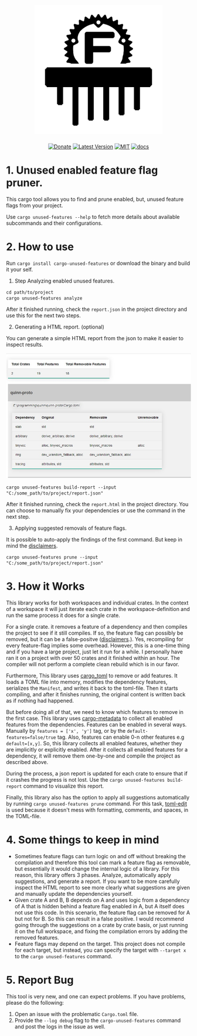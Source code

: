 <h1 align="center"><img width="350" src="docs/logo.png" /></h1>

<div align="center">

[![Donate](https://img.shields.io/badge/Donate-PayPal-green.svg)](https://www.paypal.com/cgi-bin/webscr?cmd=_s-xclick&hosted_button_id=Z8QK6XU749JB2) [![Latest Version][1a]][1b] [![MIT][2a]][2b] [![docs][3a]][3b]

</div>

# 1. Unused enabled feature flag pruner.

This cargo tool allows you to find and prune enabled, but, unused feature flags from your project.

Use `cargo unused-features --help` to fetch more details about available subcommands and their configurations.

# 2. How to use

Run `cargo install cargo-unused-features` or download the binary and build it your self.

1. Step Analyzing enabled unused features.


```
cd path/to/project
cargo unused-features analyze
```

After it finished running, check the `report.json` in the project directory and use this for the next two steps.

2. Generating a HTML report. (optional)

You can generate a simple HTML report from the json to make it easier to inspect results. 

<img src="docs/readme-1.jpg" />

```
cargo unused-features build-report --input "C:/some_path/to/project/report.json"
```

After it finished running, check the `report.html` in the project directory. You can choose to manually fix your dependencies or use the command in the next step.

3. Applying suggested removals of feature flags.

It is possible to auto-apply the findings of the first command. But keep in mind the [disclaimers](#4-some-things-to-keep-in-mind).

```
cargo unused-features prune --input "C:/some_path/to/project/report.json"
```

# 3. How it Works

This library works for both workspaces and individual crates. In the context of a workspace it will just iterate each crate in the workspace-definition and run the same process it does for a single crate. 

For a single crate. it removes a feature of a dependency and then compiles the project to see if it still compiles. If so, the feature flag can possibly be removed, but it can be a false-positve ([disclaimers](#4-some-things-to-keep-in-mind).). Yes, recompiling for every feature-flag implies some overhead. However, this is a one-time thing and if you have a large project, just let it run for a while. I personally have ran it on a project with over 50 crates and it finished within an hour. The compiler will not perform a complete clean rebuild which is in our favor.

Furthermore, This library uses [cargo_toml][6] to remove or add features. It loads a TOML file into memory, modifies the dependency features, serializes the `Manifest`, and writes it back to the toml-file. Then it starts compiling, and after it finishes running, the original content is written back as if nothing had happened.

But before doing all of that, we need to know which features to remove in the first case. This library uses [cargo-metadata][7] to collect all enabled features from the dependencies. Features can be enabled in several ways. Manually by `features = ['x', 'y']` tag, or by the `default-features=false/true` tag. Also, features can enable 0-n other features e.g `default=[x,y]`. So, this library collects all enabled features, whether they are implicitly or explicitly enabled. After it collects all enabled features for a dependency, it will remove them one-by-one and compile the project as described above.

During the process, a json report is updated for each crate to ensure that if it crashes the progress is not lost. Use the `cargo unused-features build-report` command to visualize this report.

Finally, this library also has the option to apply all suggestions automatically by running `cargo unused-features prune` command. For this task, [toml-edit][8] is used because it doesn't mess with formatting, comments, and spaces, in the TOML-file.

# 4. Some things to keep in mind

- Sometimes feature flags can turn logic on and off without breaking the compilation and therefore this tool can mark a feature flag as removable, but essentially it would change the internal logic of a library. For this reason, this library offers 3 phases. Analyze, automatically apply suggestions, and generate a report. If you want to be more carefully inspect the HTML report to see more clearly what suggestions are given and manually update the dependencies yourself. 
- Given crate A and B, B depends on A and uses logic from a dependency of A that is hidden behind a feature flag enabled in A, but A itself does not use this code. In this scenario, the feature flag can be removed for A but not for B. So this can result in a false positive. I would recommend going through the suggestions on a crate by crate basis, or just running it on the full workspace, and fixing the compilation errors by adding the removed features. 
- Feature flags may depend on the target. This project does not compile for each target, but instead, you can specify the target with `--target x` to the `cargo unused-features` command.

# 5. Report Bug

This tool is very new, and one can expect problems. If you have problems, please do the following:
1. Open an issue with the problematic `Cargo.toml` file. 
2. Provide the `--log debug` flag to the `cargo-unused-features` command and post the logs in the issue as well.

[1a]: https://img.shields.io/crates/v/cargo-unused-features.svg
[1b]: https://img.shields.io/crates/v/cargo-unused-features.svg
[2a]: https://img.shields.io/badge/license-MIT-blue.svg
[2b]: ./LICENSE
[3a]: https://docs.rs/cargo-unused-features/badge.svg
[3b]: https://docs.rs/cargo-unused-features/
[6]: https://crates.io/crates/cargo_toml
[7]: https://crates.io/crates/cargo_metadata
[8]: https://crates.io/crates/toml_edit

